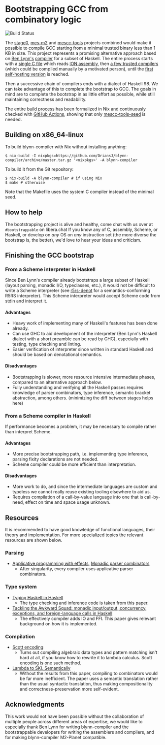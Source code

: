 # Bootstrapping GCC from combinatory logic
![Build
Status](https://github.com/siraben/compiler/workflows/Build/badge.svg)

The [stage0](https://github.com/oriansj/stage0),
[mes-m2](https://github.com/oriansj/mes-m2/) and
[mescc-tools](https://savannah.nongnu.org/projects/mescc-tools)
projects combined would make it possible to compile GCC starting from
a minimal trusted binary less than 1 KB in size.  This project
represents a promising alternative approach based on [Ben
Lynn's](https://crypto.stanford.edu/~blynn/)
[compiler](https://crypto.stanford.edu/~blynn/) for a subset of
Haskell.  The entire process starts with a [single C file](./vm.c)
which reads [ION
assembly](https://crypto.stanford.edu/~blynn/compiler/asm.html), then
[a few trusted
compilers](https://crypto.stanford.edu/~blynn/compiler/quest.html)
(which could be compiled manually by a motivated person), until the
[first self-hosting version](./singularity) is reached.

Then a successive chain of compilers ends with a dialect of
Haskell 98.  We can take advantage of this to complete the bootstrap
to GCC.  The goals in mind are to complete the bootstrap in as little
effort as possible, while still maintaining correctness and
readability.

The entire [build process](./pkgs/blynn-compiler.nix) has been
formalized in Nix and continuously checked with [GitHub
Actions](./.github/workflows/build.yml), showing that only
[mescc-tools-seed](https://github.com/OriansJ/mescc-tools-seed) is
needed.

## Building on x86_64-linux
To build blynn-compiler with Nix without installing anything:

```ShellSession
$ nix-build -I nixpkgs=https://github.com/OriansJ/blynn-compiler/archive/master.tar.gz '<nixpkgs>' -A blynn-compiler
```

To build it from the Git repository:

```ShellSession
$ nix-build -A blynn-compiler # if using Nix
$ make # otherwise
```

Note that the Makefile uses the system C compiler instead of the
minimal seed.

## How to help
The bootstrapping project is alive and healthy, come chat with us over
at `#bootstrappable` on libera.chat  If you know any of C, assembly,
Scheme, or Haskell, or develop on *any* OS on *any* instruction set
(the more diverse the bootstrap is, the better), we'd love to hear
your ideas and criticism.

## Finishing the GCC bootstrap
### From a Scheme interpreter in Haskell
Since Ben Lynn's compiler already bootstraps a large subset of Haskell
(layout parsing, monadic I/O, typeclasses, etc.), it would not be
difficult to write a Scheme interpreter (see
[r5rs-denot](https://github.com/siraben/r5rs-denot) for a
semantics-conforming R5RS interpreter).  This Scheme interpreter would
accept Scheme code from stdin and interpret it.

#### Advantages
- Heavy work of implementing many of Haskell's features has been done
  already.
- Can use GHC to aid development of the interpreter (Ben Lynn's
  Haskell dialect with a short preamble can be read by GHC),
  especially with testing, type checking and linting.
- Easier verification of interpreter since written in standard
  Haskell and should be based on denotational semantics.

#### Disadvantages
- Bootstrapping is slower, more resource intensive intermediate
  phases, compared to an alternative approach below.
- Fully understanding and verifying all the Haskell passes requires
  knowledge of parser combinators, type inference, semantic bracket
  abstraction, among others. (minimizing the diff between stages helps
  here)

### From a Scheme compiler in Haskell
If performance becomes a problem, it may be necessary to compile
rather than interpret Scheme.

#### Advantages
- More precise bootstrapping path, i.e. implementing type inference,
  parsing fixity declarations are not needed.
- Scheme compiler could be more efficient than interpretation.

#### Disadvantages
- More work to do, and since the intermediate languages are custom and
  typeless we cannot really reuse existing tooling elsewhere to aid us.
- Requires compilation of a call-by-value language into one that is
  call-by-need, effect on time and space usage unknown.

## Resources
It is recommended to have good knowledge of functional languages,
their theory and implementation.  For more specialized topics the
relevant resources are shown below.

### Parsing
- [Applicative programming with
  effects](https://openaccess.city.ac.uk/id/eprint/13222/1/), [Monadic
  parser
  combinators](https://nottingham-repository.worktribe.com/preview/1024448/monparsing.pdf)
  - After singularity, every compiler uses applicative parser
    combinators.

### Type system
- [Typing Haskell in
  Haskell](https://web.cecs.pdx.edu/~mpj/thih/thih.pdf)
  - The type checking and inference code is taken from this paper.
- [Tackling the Awkward Squad: monadic input/output, concurrency,
  exceptions, and foreign-language calls in
  Haskell](https://www.microsoft.com/en-us/research/wp-content/uploads/2016/07/mark.pdf)
  - The effectively compiler adds IO and FFI.  This paper gives
    relevant background on how it is implemented.

### Compilation
- [Scott
  encoding](https://crypto.stanford.edu/~blynn/compiler/scott.html)
  - Turns out compiling algebraic data types and pattern matching
    isn't hard at all, if you know how to rewrite it to lambda
    calculus.  Scott encoding is one such method.
- [Lambda to SKI,
  Semantically](http://okmij.org/ftp/tagless-final/ski.pdf)
  - Without the results from this paper, compiling to combinators
    would be far more inefficient.  The paper uses a semantic
    translation rather than the usual syntactic translation, thus
    making compositionality and correctness-preservation more
    self-evident.

## Acknowledgments
This work would not have been possible without the collaboration of
multiple people across different areas of expertise, we would like to
especially thank Ben Lynn for writing blynn-compiler and the
bootstrappable developers for writing the assemblers and compilers,
and for making blynn-compiler M2-Planet compatible.
